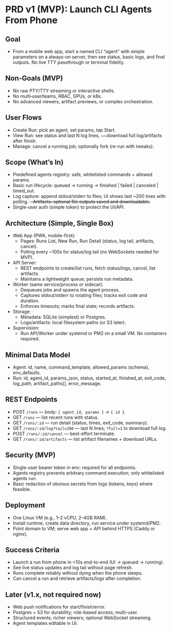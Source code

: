 # PRD v1 (MVP): Launch CLI Agents From Phone

## Goal
- From a mobile web app, start a named CLI “agent” with simple parameters on a always-on server, then see status, basic logs, and final outputs. No live TTY passthrough or terminal fidelity.

## Non‑Goals (MVP)
- No raw PTY/TTY streaming or interactive shells.
- No multi‑user/teams, RBAC, GPUs, or k8s.
- No advanced viewers, artifact previews, or complex orchestration.

## User Flows
- Create Run: pick an agent, set params, tap Start.
- View Run: see status and last N log lines, ~~download full log/artifacts after finish.
- Manage: cancel a running job; optionally fork (re-run with tweaks).

## Scope (What’s In)
- Predefined agents registry: safe, whitelisted commands + allowed params.
- Basic run lifecycle: queued → running → finished | failed | canceled | timed_out.
- Log capture: append stdout/stderr to files; UI shows last ~200 lines with polling.
~~- Artifacts: optional file outputs saved and downloadable.~~
- Single-user auth (simple token) to protect the UI/API.

## Architecture (Simple, Single Box)
- Web App (PWA, mobile-first):
  - Pages: Runs List, New Run, Run Detail (status, log tail, artifacts, cancel).
  - Polling every ~100s for status/log tail (no WebSockets needed for MVP).
- API Server:
  - REST endpoints to create/list runs, fetch status/logs, cancel, list artifacts.
  - Maintains a lightweight queue; persists run metadata.
- Worker (same service/process or sidecar):
  - Dequeues jobs and spawns the agent process.
  - Captures stdout/stderr to rotating files; tracks exit code and duration.
  - Enforces timeouts; marks final state; records artifacts.
- Storage:
  - Metadata: SQLite (simplest) or Postgres.
  - Logs/artifacts: local filesystem paths (or S3 later).
- Supervision:
  - Run API/Worker under systemd or PM2 on a small VM. No containers required.

## Minimal Data Model
- Agent: id, name, command_template, allowed_params (schema), env_defaults.
- Run: id, agent_id, params_json, status, started_at, finished_at, exit_code,
  log_path, artifact_paths[], error_message.

## REST Endpoints
- POST `/runs` — body: `{ agent_id, params }` → `{ id }`.
- GET `/runs` — list recent runs with status.
- GET `/runs/:id` — run detail (status, times, exit_code, summary).
- GET `/runs/:id/log?tail=200` — last N lines; `?full=1` to download full log.
- POST `/runs/:id/cancel` — best-effort terminate.
- GET `/runs/:id/artifacts` — list artifact filenames + download URLs.

## Security (MVP)
- Single-user bearer token in env; required for all endpoints.
- Agents registry prevents arbitrary command execution; only whitelisted agents run.
- Basic redaction of obvious secrets from logs (tokens, keys) where feasible.

## Deployment
- One Linux VM (e.g., 1–2 vCPU, 2–4GB RAM).
- Install runtime, create data directory, run service under systemd/PM2.
- Point domain to VM; serve web app + API behind HTTPS (Caddy or nginx).

## Success Criteria
- Launch a run from phone in <10s end-to-end (UI → queued → running).
- See live status updates and log tail without page refresh.
- Runs complete reliably without dying when the phone sleeps.
- Can cancel a run and retrieve artifacts/logs after completion.

## Later (v1.x, not required now)
- Web push notifications for start/finish/error.
- Postgres + S3 for durability; role-based access; multi-user.
- Structured events; richer viewers; optional WebSocket streaming.
- Agent templates editable in UI.
